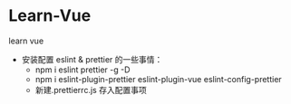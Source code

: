 # Learn-Vue

learn vue

- 安装配置 eslint & prettier 的一些事情：
  - npm i eslint prettier -g -D
  - npm i eslint-plugin-prettier eslint-plugin-vue eslint-config-prettier
  - 新建.prettierrc.js 存入配置事项

